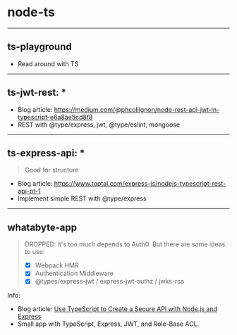 # node-ts

---

## ts-playground

- Read around with TS

---

## ts-jwt-rest: \*

> 

- Blog article: https://medium.com/@phcollignon/node-rest-api-jwt-in-typescript-e6a8ae5cd8f8
- REST with @type/express, jwt, @type/eslint, mongoose

---

## ts-express-api: \*

> Good for structure

- Blog article: https://www.toptal.com/express-js/nodejs-typescript-rest-api-pt-1
- Implement simple REST with @type/express

---

## whatabyte-app

> DROPPED: it's too much depends to Auth0. But there are some ideas to use:
>
> - [x] Webpack HMR
> - [x] Authentication Middleware
> - [x] @types/express-jwt / express-jwt-authz / jwks-rsa

Info:

- Blog article: [Use TypeScript to Create a Secure API with Node.js and Express](https://auth0.com/blog/use-typescript-to-create-a-secure-api-with-nodejs-and-express-getting-started/#Bootstrap-a-Node-js--Express--and-TypeScript-Project)
- Small app with TypeScript, Express, JWT, and Role-Base ACL.
